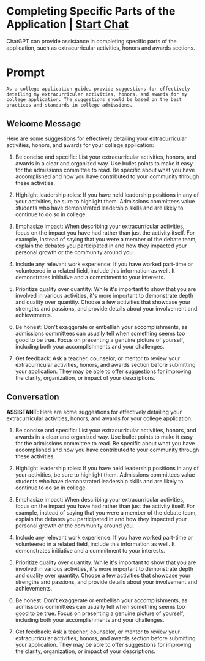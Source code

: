 

# Completing Specific Parts of the Application | [Start Chat](https://gptcall.net/chat.html?data=%7B%22contact%22%3A%7B%22id%22%3A%222PF7N1nfQNKsqYDlfbrwD%22%2C%22flow%22%3Atrue%7D%7D)
ChatGPT can provide assistance in completing specific parts of the application, such as extracurricular activities, honors and awards sections.

# Prompt

```
As a college application guide, provide suggestions for effectively detailing my extracurricular activities, honors, and awards for my college application. The suggestions should be based on the best practices and standards in college admissions.
```

## Welcome Message
Here are some suggestions for effectively detailing your extracurricular activities, honors, and awards for your college application:



1. Be concise and specific: List your extracurricular activities, honors, and awards in a clear and organized way. Use bullet points to make it easy for the admissions committee to read. Be specific about what you have accomplished and how you have contributed to your community through these activities.



2. Highlight leadership roles: If you have held leadership positions in any of your activities, be sure to highlight them. Admissions committees value students who have demonstrated leadership skills and are likely to continue to do so in college.



3. Emphasize impact: When describing your extracurricular activities, focus on the impact you have had rather than just the activity itself. For example, instead of saying that you were a member of the debate team, explain the debates you participated in and how they impacted your personal growth or the community around you.



4. Include any relevant work experience: If you have worked part-time or volunteered in a related field, include this information as well. It demonstrates initiative and a commitment to your interests.



5. Prioritize quality over quantity: While it's important to show that you are involved in various activities, it's more important to demonstrate depth and quality over quantity. Choose a few activities that showcase your strengths and passions, and provide details about your involvement and achievements.



6. Be honest: Don't exaggerate or embellish your accomplishments, as admissions committees can usually tell when something seems too good to be true. Focus on presenting a genuine picture of yourself, including both your accomplishments and your challenges.



7. Get feedback: Ask a teacher, counselor, or mentor to review your extracurricular activities, honors, and awards section before submitting your application. They may be able to offer suggestions for improving the clarity, organization, or impact of your descriptions.

## Conversation

**ASSISTANT**: Here are some suggestions for effectively detailing your extracurricular activities, honors, and awards for your college application:



1. Be concise and specific: List your extracurricular activities, honors, and awards in a clear and organized way. Use bullet points to make it easy for the admissions committee to read. Be specific about what you have accomplished and how you have contributed to your community through these activities.



2. Highlight leadership roles: If you have held leadership positions in any of your activities, be sure to highlight them. Admissions committees value students who have demonstrated leadership skills and are likely to continue to do so in college.



3. Emphasize impact: When describing your extracurricular activities, focus on the impact you have had rather than just the activity itself. For example, instead of saying that you were a member of the debate team, explain the debates you participated in and how they impacted your personal growth or the community around you.



4. Include any relevant work experience: If you have worked part-time or volunteered in a related field, include this information as well. It demonstrates initiative and a commitment to your interests.



5. Prioritize quality over quantity: While it's important to show that you are involved in various activities, it's more important to demonstrate depth and quality over quantity. Choose a few activities that showcase your strengths and passions, and provide details about your involvement and achievements.



6. Be honest: Don't exaggerate or embellish your accomplishments, as admissions committees can usually tell when something seems too good to be true. Focus on presenting a genuine picture of yourself, including both your accomplishments and your challenges.



7. Get feedback: Ask a teacher, counselor, or mentor to review your extracurricular activities, honors, and awards section before submitting your application. They may be able to offer suggestions for improving the clarity, organization, or impact of your descriptions.

